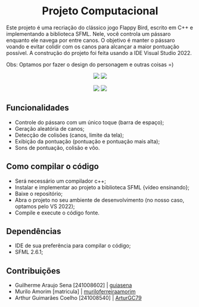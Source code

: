 <h1 align="center">Projeto Computacional</h1>
<p>Este projeto é uma recriação do clássico jogo Flappy Bird, escrito em C++ e implementando a biblioteca SFML. Nele, você controla um pássaro enquanto ele navega por entre canos. O objetivo é manter o pássaro voando e evitar colidir com os canos para alcançar a maior pontuação possível. A construção do projeto foi feita usando a IDE Visual Studio 2022.</p>
<p>Obs: Optamos por fazer o design do personagem e outras coisas =)</p>
<p align="center">
<img loading="lazy" src="http://img.shields.io/static/v1?label=STATUS&message=EM%20DESENVOLVIMENTO&color=GREEN&style=for-the-badge"/>
<img loading="lazy" src="http://img.shields.io/static/v1?label=UNIVERSIDADE&message=UNB&color=GREEN&style=for-the-badge"/>
</p>
<p align="center">
<img loading="lazy" src="https://img.shields.io/badge/C++%20-5E97D0"/>
<img loading="lazy" src="https://img.shields.io/badge/SFML%20-8CC84B"/>
</p>
<h2>Funcionalidades</h2>
<ul>
<li>Controle do pássaro com um único toque (barra de espaço);</li>
<li>Geração aleatória de canos;</li>
<li>Detecção de colisões (canos, limite da tela);</li>
<li>Exibição da pontuação (pontuação e pontuação mais alta);</li>
<li>Sons de pontuação, colisão e vôo.</li>
</ul>
<h2>Como compilar o código</h2>
<ul>
<li>Será necessário um compilador c++;</li>
<li>Instalar e implementar ao projeto a biblioteca SFML {vídeo ensinando};</li>
<li>Baixe o repositório;</li>
<li>Abra o projeto no seu ambiente de desenvolvimento (no nosso caso, optamos pelo VS 2022);</li>
<li>Compile e execute o código fonte.</li>
</ul>
<h2>Dependências</h2>
<ul>
<li>IDE de sua preferência para compilar o código;</li>
<li>SFML 2.6.1;</li>
</ul>
<h2>Contribuições</h2>
<ul>
<li>Guilherme Araujo Sena [241008602] | <a href="https://github.com/guiasena">guiasena</a></li>
<li>Murilo Amorim [matricula] | <a href="https://github.com/muriloferreiraamorim">muriloferreiraamorim</a></li>
<li>Arthur Guimarães Coelho [241008540] | <a href="https://github.com/ArturGC79">ArturGC79</a></li>

</ul>


